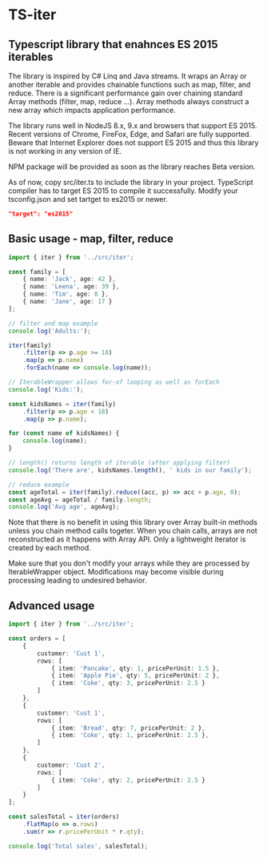 TS-iter
=======

## Typescript library that enahnces ES 2015 iterables

The library is inspired by C# Linq and Java streams. It wraps an Array or another iterable and provides
chainable functions such as map, filter, and reduce. There is a significant performance gain over chaining
standard Array methods (filter, map, reduce ...). Array methods always construct a new array which impacts
application performance.

The library runs well in NodeJS 8.x, 9.x and browsers that support ES 2015. Recent versions of Chrome, FireFox, Edge, and Safari
are fully supported. Beware that Internet Explorer does not support ES 2015 and thus this library is not working in any version of IE.

NPM package will be provided as soon as the library reaches Beta version.

As of now, copy src/iter.ts to include the library in your project. TypeScript compiler has to target ES 2015 to compile it successfully. Modify your tsconfig.json and set tartget to es2015 or newer.

```json
"target": "es2015"
```

## Basic usage - map, filter, reduce
```ts
import { iter } from '../src/iter';

const family = [
    { name: 'Jack', age: 42 },
    { name: 'Leena', age: 39 },
    { name: 'Tim', age: 8 },
    { name: 'Jane', age: 17 }
];

// filter and map example
console.log('Adults:');

iter(family)
    .filter(p => p.age >= 18)
    .map(p => p.name)
    .forEach(name => console.log(name));

// IterableWrapper allows for-of looping as well as forEach
console.log('Kids:');

const kidsNames = iter(family)
    .filter(p => p.age < 18)
    .map(p => p.name);

for (const name of kidsNames) {
    console.log(name);
}

// length() returns length of iterable (after applying filter)
console.log('There are', kidsNames.length(), ' kids in our family');

// reduce example
const ageTotal = iter(family).reduce((acc, p) => acc + p.age, 0);
const ageAvg = ageTotal / family.length;
console.log('Avg age', ageAvg);
```

Note that there is no benefit in using this library over Array built-in methods unless you chain method calls togeter.
When you chain calls, arrays are not reconstructed as it happens with Array API. Only a lightweight iterator is created
by each method.

Make sure that you don't modify your arrays while they are processed by IterableWrapper object. Modifications may become
visible during processing leading to undesired behavior.

## Advanced usage
```ts
import { iter } from '../src/iter';

const orders = [
    {
        customer: 'Cust 1',
        rows: [
            { item: 'Pancake', qty: 1, pricePerUnit: 1.5 },
            { item: 'Apple Pie', qty: 5, pricePerUnit: 2 },
            { item: 'Coke', qty: 3, pricePerUnit: 2.5 }
        ]
    },
    {
        customer: 'Cust 1',
        rows: [
            { item: 'Bread', qty: 7, pricePerUnit: 2 },
            { item: 'Coke', qty: 1, pricePerUnit: 2.5 },
        ]
    },
    {
        customer: 'Cust 2',
        rows: [
            { item: 'Coke', qty: 2, pricePerUnit: 2.5 }
        ]
    }
];

const salesTotal = iter(orders)
    .flatMap(o => o.rows)
    .sum(r => r.pricePerUnit * r.qty);

console.log('Total sales', salesTotal);
```